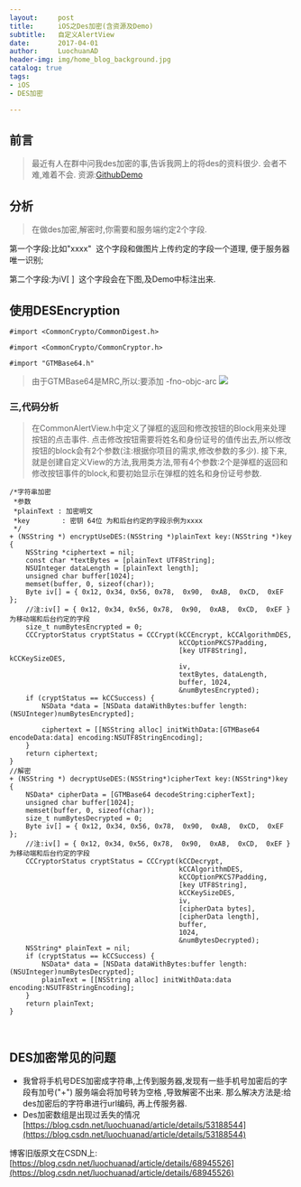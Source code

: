 ```yaml
---
layout:     post
title:      iOS之Des加密(含资源及Demo)
subtitle:   自定义AlertView
date:       2017-04-01
author:     LuochuanAD
header-img: img/home_blog_background.jpg
catalog: true
tags:
- iOS 
- DES加密

---
```


## 前言

>最近有人在群中问我des加密的事,告诉我网上的将des的资料很少. 会者不难,难着不会. 资源:[GithubDemo](https://github.com/LuochuanAD/DESEncryption)

## 分析

>在做des加密,解密时,你需要和服务端约定2个字段.  

第一个字段:比如"xxxx"  这个字段和做图片上传约定的字段一个道理, 便于服务器唯一识别;

第二个字段:为iV[ ]  这个字段会在下图,及Demo中标注出来.


## 使用DESEncryption 

```
#import <CommonCrypto/CommonDigest.h>

#import <CommonCrypto/CommonCryptor.h>

#import "GTMBase64.h"

```
>由于GTMBase64是MRC,所以:要添加 -fno-objc-arc
![](https://img-blog.csdn.net/20170401163152896)

### 三,代码分析

>在CommonAlertView.h中定义了弹框的返回和修改按钮的Block用来处理按钮的点击事件. 
点击修改按钮需要将姓名和身份证号的值传出去,所以修改按钮的block会有2个参数(注:根据你项目的需求,修改参数的多少). 
接下来,就是创建自定义View的方法,我用类方法,带有4个参数:2个是弹框的返回和修改按钮事件的block,和要初始显示在弹框的姓名和身份证号参数.

```
/*字符串加密
 *参数
 *plainText : 加密明文
 *key        : 密钥 64位 为和后台约定的字段示例为xxxx
 */
+ (NSString *) encryptUseDES:(NSString *)plainText key:(NSString *)key
{
    NSString *ciphertext = nil;
    const char *textBytes = [plainText UTF8String];
    NSUInteger dataLength = [plainText length];
    unsigned char buffer[1024];
    memset(buffer, 0, sizeof(char));
    Byte iv[] = { 0x12, 0x34, 0x56, 0x78,  0x90,  0xAB,  0xCD,  0xEF };
    //注:iv[] = { 0x12, 0x34, 0x56, 0x78,  0x90,  0xAB,  0xCD,  0xEF }为移动端和后台约定的字段
    size_t numBytesEncrypted = 0;
    CCCryptorStatus cryptStatus = CCCrypt(kCCEncrypt, kCCAlgorithmDES,
                                          kCCOptionPKCS7Padding,
                                          [key UTF8String], kCCKeySizeDES,
                                          iv,
                                          textBytes, dataLength,
                                          buffer, 1024,
                                          &numBytesEncrypted);
    if (cryptStatus == kCCSuccess) {
        NSData *data = [NSData dataWithBytes:buffer length:(NSUInteger)numBytesEncrypted];
        
        ciphertext = [[NSString alloc] initWithData:[GTMBase64 encodeData:data] encoding:NSUTF8StringEncoding];
    }
    return ciphertext;
}
//解密
+ (NSString *) decryptUseDES:(NSString*)cipherText key:(NSString*)key
{
    NSData* cipherData = [GTMBase64 decodeString:cipherText];
    unsigned char buffer[1024];
    memset(buffer, 0, sizeof(char));
    size_t numBytesDecrypted = 0;
    Byte iv[] = { 0x12, 0x34, 0x56, 0x78,  0x90,  0xAB,  0xCD,  0xEF };
    //注:iv[] = { 0x12, 0x34, 0x56, 0x78,  0x90,  0xAB,  0xCD,  0xEF }为移动端和后台约定的字段
    CCCryptorStatus cryptStatus = CCCrypt(kCCDecrypt,
                                          kCCAlgorithmDES,
                                          kCCOptionPKCS7Padding,
                                          [key UTF8String],
                                          kCCKeySizeDES,
                                          iv,
                                          [cipherData bytes],
                                          [cipherData length],
                                          buffer,
                                          1024,
                                          &numBytesDecrypted);
    NSString* plainText = nil;
    if (cryptStatus == kCCSuccess) {
        NSData* data = [NSData dataWithBytes:buffer length:(NSUInteger)numBytesDecrypted];
        plainText = [[NSString alloc] initWithData:data encoding:NSUTF8StringEncoding];
    }
    return plainText;
}



```

## DES加密常见的问题

* 我曾将手机号DES加密成字符串,上传到服务器,发现有一些手机号加密后的字段有加号("+") 服务端会将加号转为空格  ,导致解密不出来. 那么解决方法是:给des加密后的字符串进行url编码, 再上传服务器.
* Des加密数组是出现过丢失的情况[https://blog.csdn.net/luochuanad/article/details/53188544](https://blog.csdn.net/luochuanad/article/details/53188544)

博客旧版原文在CSDN上:[https://blog.csdn.net/luochuanad/article/details/68945526](https://blog.csdn.net/luochuanad/article/details/68945526) 




